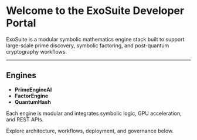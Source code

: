 # Welcome to the ExoSuite Developer Portal

ExoSuite is a modular symbolic mathematics engine stack built to support large-scale prime discovery, symbolic factoring, and post-quantum cryptography workflows.

---

## Engines

- **PrimeEngineAI**
- **FactorEngine**
- **QuantumHash**

Each engine is modular and integrates symbolic logic, GPU acceleration, and REST APIs.

Explore architecture, workflows, deployment, and governance below.